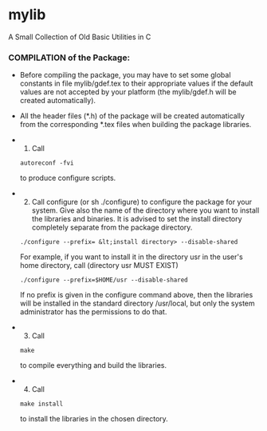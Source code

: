 # mylib
A Small Collection of Old Basic Utilities in C

### COMPILATION of the Package:

- Before compiling the package, you may have to set some global constants 
  in file mylib/gdef.tex to their appropriate values if the default values
  are not accepted by your platform (the mylib/gdef.h will be created
  automatically).

- All the header files (*.h) of the package will be created automatically 
  from the corresponding *.tex files when building the package libraries.

- 1) Call

	```console
	autoreconf -fvi
	```
  to produce configure scripts.
 
- 2) Call configure (or sh ./configure) to configure the package for your system.
  Give also the name of the directory where you want to install the libraries
  and binaries. It is advised to set the install directory completely 
  separate from the package directory.
 
	```console
	./configure --prefix= &lt;install directory> --disable-shared
	```

  For example, if you want to install it in the directory usr in the
  user's home directory, call (directory usr MUST EXIST)
  
	```console
	./configure --prefix=$HOME/usr --disable-shared
	```

  If no prefix is given in the configure command above, then the libraries
  will be installed in the standard directory /usr/local, but only the
  system administrator has the permissions to do that.

- 3) Call

	```console
	make
	```
	
  to compile everything and build the libraries.

- 4) Call

	```console
	make install
	```
	
  to install the libraries in the chosen directory.
